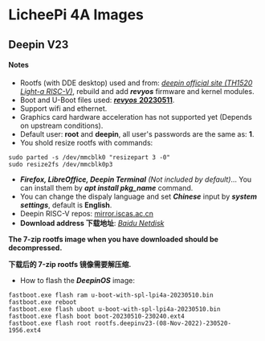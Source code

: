 # LicheePi 4A Images

## Deepin V23

#### Notes

- Rootfs (with DDE desktop) used and from: [*deepin official site (TH1520 Light-a RISC-V)*](https://www.deepin.org/zh/download/), rebuild and add ***revyos*** firmware and kernel modules.
- Boot and U-Boot files used: [***revyos*** **20230511**](https://mirror.iscas.ac.cn/revyos/extra/images/lpi4a/20230511/).
- Support wifi and ethernet.
- Graphics card hardware acceleration has not supported yet (Depends on upstream conditions).
- Default user: **root** and **deepin**, all user's passwords are the same as: **1**.
- You shold resize rootfs with commands:
```
sudo parted -s /dev/mmcblk0 "resizepart 3 -0"
sudo resize2fs /dev/mmcblk0p3
```
- ***Firefox, LibreOffice, Deepin Terminal*** *(Not included by default)*... You can install them by ***apt install pkg_name*** command.
- You can change the dispaly language and set ***Chinese*** input by ***system settings***, default is **English**.
- Deepin RISC-V repos: [mirror.iscas.ac.cn](https://mirror.iscas.ac.cn/deepin-riscv/)
- **Download address 下载地址**: *[Baidu Netdisk]( https://pan.baidu.com/s/1exwIHl16jDHlfPYWWFK8dw?pwd=risc)*

**The 7-zip rootfs image when you have downloaded should be decompressed.**

**下载后的 7-zip rootfs 镜像需要解压缩.**

- How to flash the ***DeepinOS*** image:
```
fastboot.exe flash ram u-boot-with-spl-lpi4a-20230510.bin
fastboot.exe reboot
fastboot.exe flash uboot u-boot-with-spl-lpi4a-20230510.bin
fastboot.exe flash boot boot-20230510-230240.ext4
fastboot.exe flash root rootfs.deepinv23-(08-Nov-2022)-230520-1956.ext4
```
